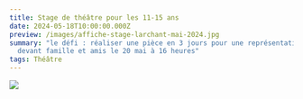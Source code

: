 ```yaml
---
title: Stage de théâtre pour les 11-15 ans
date: 2024-05-18T10:00:00.000Z
preview: /images/affiche-stage-larchant-mai-2024.jpg
summary: "le défi : réaliser une pièce en 3 jours pour une représentation finale
  devant famille et amis le 20 mai à 16 heures"
tags: Théâtre
---
```



![](/images/affiche-stage-larchant-mai-2024.jpg)
